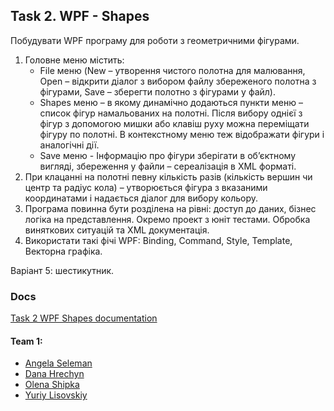 ## Task 2. WPF - Shapes
Побудувати WPF програму для роботи з геометричними фігурами.
1. Головне меню містить:
	* File меню (New – утворення чистого полотна для малювання, Open – відкрити діалог з вибором файлу збереженого полотна з фігурами, Save – зберегти полотно з фігурами у файл).
	* Shapes меню – в якому динамічно додаються пункти меню – список фігур намальованих на полотні. Після вибору однієї з фігур з допомогою мишки або клавіш руху можна переміщати фігуру по полотні. В контекстному меню теж відображати фігури і аналогічні дії.
	* Save меню - Інформацію про фігури зберігати в об’єктному вигляді, збереження у файли – сереалізація в XML форматі.
2. При клацанні на полотні певну кількість разів (кількість вершин  чи центр та радіус кола) – утворюється фігура з вказаними координатами і надається діалог для вибору кольору.
3. Програма повинна бути розділена на рівні: доступ до даних, бізнес логіка на представлення. Окремо проект з юніт тестами. Обробка виняткових ситуацій та XML документація.
4. Використати такі фічі WPF: Binding, Command, Style, Template, Векторна графіка.

Варіант 5: шестикутник.

### Docs
[Task 2 WPF Shapes documentation](https://university-courses.github.io/PofCIS-Term4/task2-wpf-shapes/index.html)

#### Team 1:
* [Angela Seleman](https://github.com/selemanka)
* [Dana Hrechyn](https://github.com/danahrechyn123)
* [Olena Shipka](https://github.com/oshipka)
* [Yuriy Lisovskiy](https://github.com/YuriyLisovskiy)


